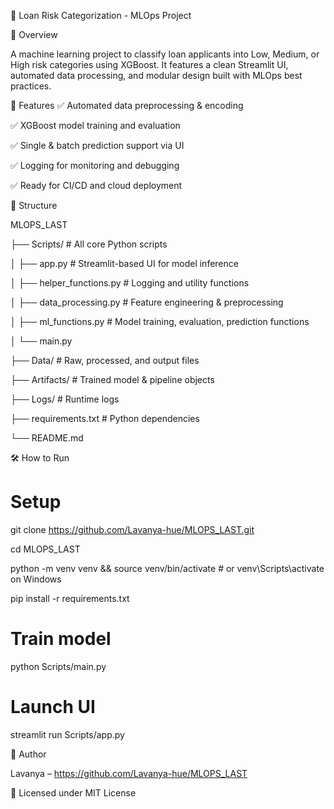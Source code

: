 🏦 Loan Risk Categorization - MLOps Project

📌 Overview

A machine learning project to classify loan applicants into Low, Medium, or High risk categories using XGBoost. It features a clean Streamlit UI, automated data processing, and modular design built with MLOps best practices.

🚀 Features
✅ Automated data preprocessing & encoding

✅ XGBoost model training and evaluation

✅ Single & batch prediction support via UI

✅ Logging for monitoring and debugging

✅ Ready for CI/CD and cloud deployment

📁 Structure

MLOPS_LAST

├── Scripts/             # All core Python scripts

│   ├── app.py                 # Streamlit-based UI for model inference

│   ├── helper_functions.py    # Logging and utility functions

│   ├── data_processing.py     # Feature engineering & preprocessing

│   ├── ml_functions.py        # Model training, evaluation, prediction functions

│   └── main.py 

├── Data/                # Raw, processed, and output files

├── Artifacts/           # Trained model & pipeline objects

├── Logs/                # Runtime logs

├── requirements.txt     # Python dependencies

└── README.md

🛠️ How to Run

# Setup

git clone https://github.com/Lavanya-hue/MLOPS_LAST.git

cd MLOPS_LAST

python -m venv venv && source venv/bin/activate  # or venv\Scripts\activate on Windows

pip install -r requirements.txt

# Train model

python Scripts/main.py

# Launch UI

streamlit run Scripts/app.py

👤 Author

Lavanya – https://github.com/Lavanya-hue/MLOPS_LAST

📄 Licensed under MIT License
